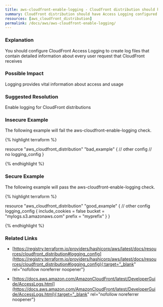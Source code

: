 ```yaml
---
title: aws-cloudfront-enable-logging - Cloudfront distribution should have Access Logging configured
summary: Cloudfront distribution should have Access Logging configured 
resources: [aws_cloudfront_distribution] 
permalink: /docs/aws/aws-cloudfront-enable-logging/
---
```

### Explanation


You should configure CloudFront Access Logging to create log files that contain detailed information about every user request that CloudFront receives


### Possible Impact
Logging provides vital information about access and usage

### Suggested Resolution
Enable logging for CloudFront distributions


### Insecure Example

The following example will fail the aws-cloudfront-enable-logging check.

{% highlight terraform %}

resource "aws_cloudfront_distribution" "bad_example" {
	// other config
	// no logging_config
}

{% endhighlight %}



### Secure Example

The following example will pass the aws-cloudfront-enable-logging check.

{% highlight terraform %}

resource "aws_cloudfront_distribution" "good_example" {
	// other config
	logging_config {
		include_cookies = false
		bucket          = "mylogs.s3.amazonaws.com"
		prefix          = "myprefix"
	}
}

{% endhighlight %}



### Related Links


- [https://registry.terraform.io/providers/hashicorp/aws/latest/docs/resources/cloudfront_distribution#logging_config](https://registry.terraform.io/providers/hashicorp/aws/latest/docs/resources/cloudfront_distribution#logging_config){:target="_blank" rel="nofollow noreferrer noopener"}

- [https://docs.aws.amazon.com/AmazonCloudFront/latest/DeveloperGuide/AccessLogs.html](https://docs.aws.amazon.com/AmazonCloudFront/latest/DeveloperGuide/AccessLogs.html){:target="_blank" rel="nofollow noreferrer noopener"}


